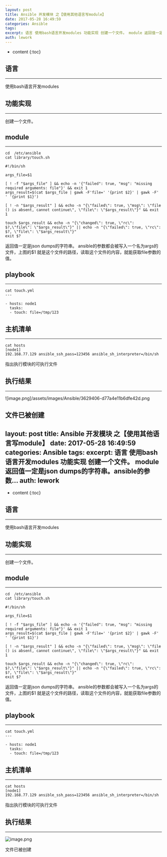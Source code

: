 ```yaml
---
layout: post
title: Ansible 开发模块 之【使用其他语言写module】
date: 2017-05-28 16:49:59
categories: Ansible
tags:
excerpt: 语言 使用bash语言开发modules 功能实现 创建一个文件。 module 返回值一定是json dumps的字符串。ansible的参数...
auth: lework
---
```

* content
{:toc}

## 语言
---
使用bash语言开发modules

## 功能实现
---

创建一个文件。

## module
---
```
cd  /etc/ansible
cat library/touch.sh

#!/bin/sh

args_file=$1

[ ! -f "$args_file" ] && echo -n '{"failed": true, "msg": "missing required arguments: file"}' && exit 1
args_result=$(cat $args_file | gawk -F'file=' '{print $2}' | gawk -F' ' '{print $1}')

[ ! -n "$args_result" ] && echo -n "{\"failed\": true, \"msg\": \"file () is absent, cannot continue\", \"file\": \"$args_result\"}" && exit 1

touch $args_result && echo -n "{\"changed\": true, \"rc\": $?,\"file\": \"$args_result\"}" || echo -n "{\"failed\": true, \"rc\": $?, \"file\": \"$args_result\"}"
exit $?
```
返回值一定是json dumps的字符串。
ansible的参数都会被写入一个名为args的文件，上图的$1 就是这个文件的路径，读取这个文件的内容，就能获取file参数的值。


## playbook
---
```
cat touch.yml 
---

- hosts: node1
  tasks:
  - touch: file=/tmp/123
```

## 主机清单
---
```
cat hosts
[node1]
192.168.77.129 ansible_ssh_pass=123456 ansible_sh_interpreter=/bin/sh
```
指出执行模块的可执行文件

## 执行结果
---

![image.png]/assets/images/Ansible/3629406-d77a4e11b6dfe42d.png

文件已被创建
---
layout: post
title: Ansible 开发模块 之【使用其他语言写module】
date: 2017-05-28 16:49:59
categories: Ansible
tags:
excerpt: 语言 使用bash语言开发modules 功能实现 创建一个文件。 module 返回值一定是json dumps的字符串。ansible的参数...
auth: lework
---
* content
{:toc}

## 语言
---
使用bash语言开发modules

## 功能实现
---

创建一个文件。

## module
---
```
cd  /etc/ansible
cat library/touch.sh

#!/bin/sh

args_file=$1

[ ! -f "$args_file" ] && echo -n '{"failed": true, "msg": "missing required arguments: file"}' && exit 1
args_result=$(cat $args_file | gawk -F'file=' '{print $2}' | gawk -F' ' '{print $1}')

[ ! -n "$args_result" ] && echo -n "{\"failed\": true, \"msg\": \"file () is absent, cannot continue\", \"file\": \"$args_result\"}" && exit 1

touch $args_result && echo -n "{\"changed\": true, \"rc\": $?,\"file\": \"$args_result\"}" || echo -n "{\"failed\": true, \"rc\": $?, \"file\": \"$args_result\"}"
exit $?
```
返回值一定是json dumps的字符串。
ansible的参数都会被写入一个名为args的文件，上图的$1 就是这个文件的路径，读取这个文件的内容，就能获取file参数的值。


## playbook
---
```
cat touch.yml 
---

- hosts: node1
  tasks:
  - touch: file=/tmp/123
```

## 主机清单
---
```
cat hosts
[node1]
192.168.77.129 ansible_ssh_pass=123456 ansible_sh_interpreter=/bin/sh
```
指出执行模块的可执行文件

## 执行结果
---

![image.png](http://upload-images.jianshu.io/upload_images/3629406-d77a4e11b6dfe42d.png?imageMogr2/auto-orient/strip%7CimageView2/2/w/1240)

文件已被创建
